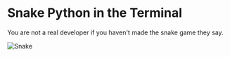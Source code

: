 # Snake Python in the Terminal
 You are not a real developer if you haven't made the snake game they say.

![Snake](snake.png)